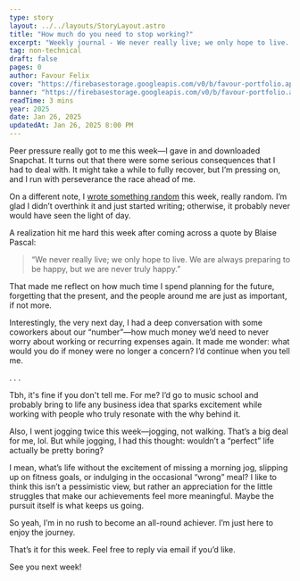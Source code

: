 ```yaml
---
type: story
layout: ../../layouts/StoryLayout.astro
title: "How much do you need to stop working?"
excerpt: "Weekly journal - We never really live; we only hope to live. We are always preparing to be happy, but we are never truly happy."
tag: non-technical
draft: false
pages: 0
author: Favour Felix
cover: "https://firebasestorage.googleapis.com/v0/b/favour-portfolio.appspot.com/o/stories%2F2024-relationships.webp?alt=media&token=44738e9d-206b-4c3e-b878-0569c5c91d19"
banner: "https://firebasestorage.googleapis.com/v0/b/favour-portfolio.appspot.com/o/stories%2F2024-relationships.webp?alt=media&token=44738e9d-206b-4c3e-b878-0569c5c91d19"
readTime: 3 mins
year: 2025
date: Jan 26, 2025
updatedAt: Jan 26, 2025 8:00 PM
---
```


Peer pressure really got to me this week—I gave in and downloaded Snapchat. It turns out that there were some serious consequences that I had to deal with. It might take a while to fully recover, but I’m pressing on, and I run with perseverance the race ahead of me.

On a different note, I [wrote something random](https://favourfelix.com/stories/test-product-market-fit-for-open-source-projects/) this week, really random. I’m glad I didn’t overthink it and just started writing; otherwise, it probably never would have seen the light of day.

A realization hit me hard this week after coming across a quote by Blaise Pascal:

>“We never really live; we only hope to live. We are always preparing to be happy, but we are never truly happy.”

That made me reflect on how much time I spend planning for the future, forgetting that the present, and the people around me are just as important, if not more.

Interestingly, the very next day, I had a deep conversation with some coworkers about our “number”—how much money we’d need to never worry about working or recurring expenses again. It made me wonder: what would you do if money were no longer a concern? I’d continue when you tell me.

<section class="first">
. . .
</section>

Tbh, it's fine if you don't tell me. For me? I’d go to music school and probably bring to life any business idea that sparks excitement while working with people who truly resonate with the why behind it.

Also, I went jogging twice this week—jogging, not walking. That’s a big deal for me, lol. But while jogging, I had this thought: wouldn’t a “perfect” life actually be pretty boring?

I mean, what’s life without the excitement of missing a morning jog, slipping up on fitness goals, or indulging in the occasional “wrong” meal? I like to think this isn’t a pessimistic view, but rather an appreciation for the little struggles that make our achievements feel more meaningful. Maybe the pursuit itself is what keeps us going.

So yeah, I’m in no rush to become an all-round achiever. I’m just here to enjoy the journey.

That’s it for this week. Feel free to reply via email if you’d like.

See you next week!